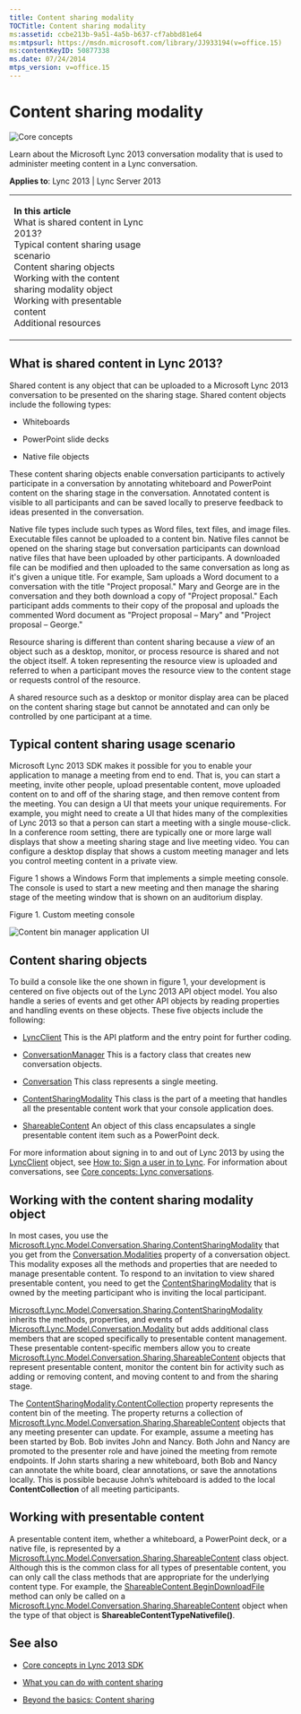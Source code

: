 ```yaml
---
title: Content sharing modality
TOCTitle: Content sharing modality
ms:assetid: ccbe213b-9a51-4a5b-b637-cf7abbd81e64
ms:mtpsurl: https://msdn.microsoft.com/library/JJ933194(v=office.15)
ms:contentKeyID: 50877338
ms.date: 07/24/2014
mtps_version: v=office.15
---
```


# Content sharing modality

![Core concepts](images/JJ933133.mod_icon_CoreConcepts_long(Office.15).png "Core concepts")

Learn about the Microsoft Lync 2013 conversation modality that is used to administer meeting content in a Lync conversation.



**Applies to**: Lync 2013 | Lync Server 2013

<table>
<colgroup>
<col style="width: 50%" />
<col style="width: 50%" />
</colgroup>
<tbody>
<tr class="odd">
<td><p><strong>In this article</strong><br />
What is shared content in Lync 2013?<br />
Typical content sharing usage scenario<br />
Content sharing objects<br />
Working with the content sharing modality object<br />
Working with presentable content<br />
Additional resources</p></td>
<td><p></p></td>
</tr>
</tbody>
</table>

## What is shared content in Lync 2013?

Shared content is any object that can be uploaded to a Microsoft Lync 2013 conversation to be presented on the sharing stage. Shared content objects include the following types:

  - Whiteboards

  - PowerPoint slide decks

  - Native file objects

These content sharing objects enable conversation participants to actively participate in a conversation by annotating whiteboard and PowerPoint content on the sharing stage in the conversation. Annotated content is visible to all participants and can be saved locally to preserve feedback to ideas presented in the conversation.

Native file types include such types as Word files, text files, and image files. Executable files cannot be uploaded to a content bin. Native files cannot be opened on the sharing stage but conversation participants can download native files that have been uploaded by other participants. A downloaded file can be modified and then uploaded to the same conversation as long as it's given a unique title. For example, Sam uploads a Word document to a conversation with the title "Project proposal." Mary and George are in the conversation and they both download a copy of "Project proposal." Each participant adds comments to their copy of the proposal and uploads the commented Word document as "Project proposal – Mary" and "Project proposal – George."

Resource sharing is different than content sharing because a *view* of an object such as a desktop, monitor, or process resource is shared and not the object itself. A token representing the resource view is uploaded and referred to when a participant moves the resource view to the content stage or requests control of the resource.

A shared resource such as a desktop or monitor display area can be placed on the content sharing stage but cannot be annotated and can only be controlled by one participant at a time.

## Typical content sharing usage scenario

Microsoft Lync 2013 SDK makes it possible for you to enable your application to manage a meeting from end to end. That is, you can start a meeting, invite other people, upload presentable content, move uploaded content on to and off of the sharing stage, and then remove content from the meeting. You can design a UI that meets your unique requirements. For example, you might need to create a UI that hides many of the complexities of Lync 2013 so that a person can start a meeting with a single mouse-click. In a conference room setting, there are typically one or more large wall displays that show a meeting sharing stage and live meeting video. You can configure a desktop display that shows a custom meeting manager and lets you control meeting content in a private view.

Figure 1 shows a Windows Form that implements a simple meeting console. The console is used to start a new meeting and then manage the sharing stage of the meeting window that is shown on an auditorium display.

Figure 1. Custom meeting console

  
![Content bin manager application UI](images/JJ933194.UC_OCS15ConLyncClient_ContentBinManagerfigure3(Office.15).png "Content bin manager application UI")

## Content sharing objects

To build a console like the one shown in figure 1, your development is centered on five objects out of the Lync 2013 API object model. You also handle a series of events and get other API objects by reading properties and handling events on these objects. These five objects include the following:

  - [LyncClient](https://msdn.microsoft.com/library/jj274980\(v=office.15\))  
    This is the API platform and the entry point for further coding.

  - [ConversationManager](https://msdn.microsoft.com/library/jj266018\(v=office.15\))  
    This is a factory class that creates new conversation objects.

  - [Conversation](https://msdn.microsoft.com/library/jj276988\(v=office.15\))  
    This class represents a single meeting.

  - [ContentSharingModality](https://msdn.microsoft.com/library/jj266998\(v=office.15\))  
    This class is the part of a meeting that handles all the presentable content work that your console application does.

  - [ShareableContent](https://msdn.microsoft.com/library/jj277217\(v=office.15\))  
    An object of this class encapsulates a single presentable content item such as a PowerPoint deck.

For more information about signing in to and out of Lync 2013 by using the [LyncClient](https://msdn.microsoft.com/library/jj274980\(v=office.15\)) object, see [How to: Sign a user in to Lync](how-to-sign-a-user-in-to-lync.md). For information about conversations, see [Core concepts: Lync conversations](core-concepts-lync-conversations.md).

## Working with the content sharing modality object

In most cases, you use the [Microsoft.Lync.Model.Conversation.Sharing.ContentSharingModality](https://msdn.microsoft.com/library/jj266998\(v=office.15\)) that you get from the [Conversation.Modalities](https://msdn.microsoft.com/library/jj275560\(v=office.15\)) property of a conversation object. This modality exposes all the methods and properties that are needed to manage presentable content. To respond to an invitation to view shared presentable content, you need to get the [ContentSharingModality](https://msdn.microsoft.com/library/jj266998\(v=office.15\)) that is owned by the meeting participant who is inviting the local participant.

[Microsoft.Lync.Model.Conversation.Sharing.ContentSharingModality](https://msdn.microsoft.com/library/jj266998\(v=office.15\)) inherits the methods, properties, and events of [Microsoft.Lync.Model.Conversation.Modality](https://msdn.microsoft.com/library/jj274796\(v=office.15\)) but adds additional class members that are scoped specifically to presentable content management. These presentable content-specific members allow you to create [Microsoft.Lync.Model.Conversation.Sharing.ShareableContent](https://msdn.microsoft.com/library/jj277217\(v=office.15\)) objects that represent presentable content, monitor the content bin for activity such as adding or removing content, and moving content to and from the sharing stage.

The [ContentSharingModality.ContentCollection](https://msdn.microsoft.com/library/jj267301\(v=office.15\)) property represents the content bin of the meeting. The property returns a collection of [Microsoft.Lync.Model.Conversation.Sharing.ShareableContent](https://msdn.microsoft.com/library/jj277217\(v=office.15\)) objects that any meeting presenter can update. For example, assume a meeting has been started by Bob. Bob invites John and Nancy. Both John and Nancy are promoted to the presenter role and have joined the meeting from remote endpoints. If John starts sharing a new whiteboard, both Bob and Nancy can annotate the white board, clear annotations, or save the annotations locally. This is possible because John’s whiteboard is added to the local **ContentCollection** of all meeting participants.

## Working with presentable content

A presentable content item, whether a whiteboard, a PowerPoint deck, or a native file, is represented by a [Microsoft.Lync.Model.Conversation.Sharing.ShareableContent](https://msdn.microsoft.com/library/jj277217\(v=office.15\)) class object. Although this is the common class for all types of presentable content, you can only call the class methods that are appropriate for the underlying content type. For example, the [ShareableContent.BeginDownloadFile](https://msdn.microsoft.com/library/jj278158\(v=office.15\)) method can only be called on a [Microsoft.Lync.Model.Conversation.Sharing.ShareableContent](https://msdn.microsoft.com/library/jj277217\(v=office.15\)) object when the type of that object is **ShareableContentTypeNativefile()**.

## See also

  - [Core concepts in Lync 2013 SDK](core-concepts-in-lync-2013-sdk.md)

  - [What you can do with content sharing](what-you-can-do-with-content-sharing.md)

  - [Beyond the basics: Content sharing](beyond-the-basics-content-sharing.md)

